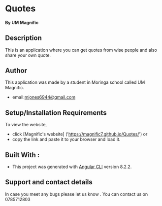 # Quotes

#### By **UM Magnific**

## Description
This is an application where you can get quotes from wise people and also share your own quote.






## Author
This application was made by a student in Moringa school called UM Magnific.
* email:mjones6944@gmail.com

## Setup/Installation Requirements

To view the website, 
* click [Magnific's website]
('https://magnific7.github.io/Quotes/') or 
* copy the link and paste it to your browser and load it.  

## Built With :

* This project was generated with [Angular CLI](https://github.com/angular/angular-cli) version 8.2.2.

## Support and contact details
In case you meet any bugs please let us know .
You can contact us on 0785712803
